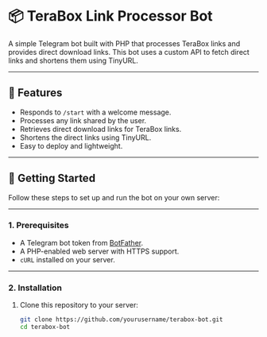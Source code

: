 # 📦 TeraBox Link Processor Bot

A simple Telegram bot built with PHP that processes TeraBox links and provides direct download links. This bot uses a custom API to fetch direct links and shortens them using TinyURL.

---

## 🌟 Features
- Responds to `/start` with a welcome message.
- Processes any link shared by the user.
- Retrieves direct download links for TeraBox links.
- Shortens the direct links using TinyURL.
- Easy to deploy and lightweight.

---

## 🚀 Getting Started

Follow these steps to set up and run the bot on your own server:

---

### **1. Prerequisites**
- A Telegram bot token from [BotFather](https://t.me/botfather).
- A PHP-enabled web server with HTTPS support.
- `cURL` installed on your server.

---

### **2. Installation**

1. Clone this repository to your server:
   ```bash
   git clone https://github.com/yourusername/terabox-bot.git
   cd terabox-bot
